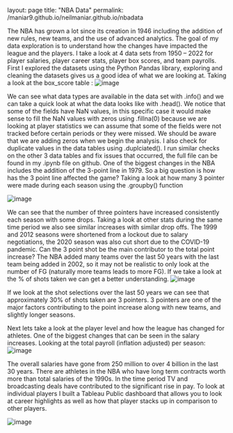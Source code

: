 layout: page
title: "NBA Data"
permalink: /maniar9.github.io/neilmaniar.github.io/nbadata

The NBA has grown a lot since its creation in 1946 including the addition of new rules, new teams, and the use of advanced analytics. The goal of my data exploration is to understand how the changes have impacted the league and the players. I take a look at 4 data sets from 1950 – 2022 for player salaries, player career stats, player box scores, and team payrolls. 
First I explored the datasets using the Python Pandas library, exploring and cleaning the datasets gives us a good idea of what we are looking at. Taking a look at the box_score table : 
 ![image](https://github.com/nmaniar9/neilmaniar.github.io/assets/44175458/7e7bb0ad-bf65-4d95-94d7-7c4ce491a9d6)

We can see what data types are available in the data set with .info() and we can take a quick look at what the data looks like with .head(). We notice that some of the fields have NaN values, in this specific case it would make sense to fill the NaN values with zeros using .fillna(0) because we are looking at player statistics we can assume that some of the fields were not tracked before certain periods or they were missed. We should be aware that we are adding zeros when we begin the analysis. I also check for duplicate values in the data tables using .duplciated(). I run similar checks on the other 3 data tables and fix issues that occurred, the full file can be found in my .ipynb file on github.
One of the biggest changes in the NBA includes the addition of the 3-point line in 1979. So a big question is how has the 3 point line affected the game? 
Taking a look at how many 3 pointer were made during each season using the .groupby() function

![image](https://github.com/nmaniar9/neilmaniar.github.io/assets/44175458/d4883c5a-9664-41d5-a081-1f4d481a0c93)

We can see that the number of three pointers have increased consistently each season with some drops. Taking a look at other stats during the same time period we also see similar increases with similar drop offs. The 1999 and 2012 seasons were shortened from a lockout due to salary negotiations, the 2020 season was also cut short due to the COVID-19 pandemic. Can the 3 point shot be the main contributor to the total point increase? The NBA added many teams over the last 50 years with the last team being added in 2002, so it may not be realistic to only look at the number of FG (naturally more teams leads to more FG). If we take a look at the % of shots taken we can get a better understanding.
![image](https://github.com/nmaniar9/neilmaniar.github.io/assets/44175458/24896e8a-7349-440b-a57f-934f9931d8b7)

If we look at the shot selections over the last 50 years we can see that approximately 30% of shots taken are 3 pointers. 3 pointers are one of the major factors contributing to the point increase along with new teams, and slightly longer seasons.

Next lets take a look at the player level and how the league has changed for athletes. One of the biggest changes that can be seen in the salary increases. Looking at the total payroll (inflation adjusted) per season: 
![image](https://github.com/nmaniar9/neilmaniar.github.io/assets/44175458/13b8b71b-14aa-4f7c-97bc-4db1d6c9b180)
 
The overall salaries have gone from 250 million to over 4 billion in the last 30 years. There are athletes in the NBA who have long term contracts worth more than total salaries of the 1990s. In the time period TV and broadcasting deals have contributed to the significant rise in pay.
To look at individual players I built a Tableau Public dashboard that allows you to look at career highlights as well as how that player stacks up in comparison to other players.

![image](https://github.com/nmaniar9/neilmaniar.github.io/assets/44175458/02985bc2-4486-4d18-99d3-7804e95faa9c)

 

